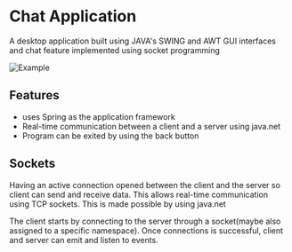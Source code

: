 
# Chat Application

A desktop application built using JAVA's SWING and AWT GUI interfaces and chat feature implemented using socket programming

![Example](https://github.com/alevvio/ChatApp/assets/106387661/49f99b0f-239a-479e-9987-c588f127ac35)



## Features

- uses Spring as the application framework
- Real-time communication between a client and a server using java.net
- Program can be exited by using the back button


## Sockets

Having an active connection opened between the client and the server so client can send and receive data. This allows real-time communication using TCP sockets. This is made possible by using java.net

The client starts by connecting to the server through a socket(maybe also assigned to a specific namespace). Once connections is successful, client and server can emit and listen to events.
